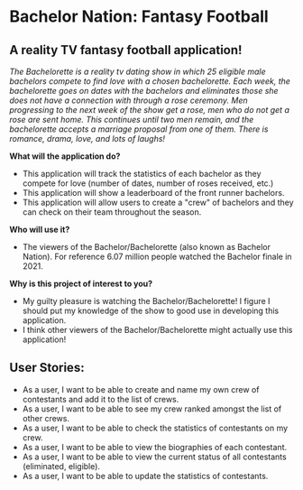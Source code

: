 # Bachelor Nation: Fantasy Football

## A reality TV fantasy football application!

*The Bachelorette is a reality tv dating show in which 25 eligible male bachelors compete to find love with a chosen 
bachelorette. Each week, the bachelorette goes on dates with the bachelors and eliminates those she does not have a 
connection with through a rose ceremony. Men progressing to the next week of the show get a rose, men who do not get a rose are sent home. This 
continues until two men remain, and the bachelorette accepts a marriage proposal from one of them. There is romance,
drama, love, and lots of laughs!*

**What will the application do?**
- This application will track the statistics of each bachelor as they compete for love (number of dates, 
number of roses received, etc.)
- This application will show a leaderboard of the front runner bachelors. 
- This application will allow users to create a "crew" of bachelors and they can check on their team throughout 
the season.

**Who will use it?**
- The viewers of the Bachelor/Bachelorette (also known as Bachelor Nation). For reference 6.07 million people watched
the Bachelor finale in 2021.

**Why is this project of interest to you?**
- My guilty pleasure is watching the Bachelor/Bachelorette! I figure I should put my knowledge of the show to good use 
in developing this application.
- I think other viewers of the Bachelor/Bachelorette might actually use this application!

## User Stories:

- As a user, I want to be able to create and name my own crew of contestants and add it to the list of crews.
- As a user, I want to be able to see my crew ranked amongst the list of other crews.
- As a user, I want to be able to check the statistics of contestants on my crew.
- As a user, I want to be able to view the biographies of each contestant. 
- As a user, I want to be able to view the current status of all contestants (eliminated, eligible).
- As a user, I want to be able to update the statistics of contestants.